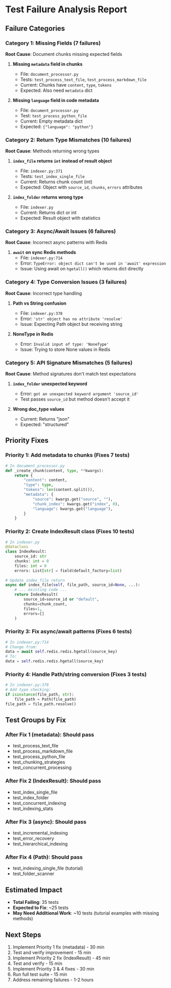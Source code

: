 # Test Failure Analysis Report

## Failure Categories

### Category 1: Missing Fields (7 failures)
**Root Cause**: Document chunks missing expected fields

1. **Missing `metadata` field in chunks**
   - File: `document_processor.py`
   - Tests: `test_process_text_file`, `test_process_markdown_file`
   - Current: Chunks have `content`, `type`, `tokens`
   - Expected: Also need `metadata` dict

2. **Missing `language` field in code metadata**
   - File: `document_processor.py`
   - Test: `test_process_python_file`
   - Current: Empty metadata dict
   - Expected: `{"language": "python"}`

### Category 2: Return Type Mismatches (10 failures)
**Root Cause**: Methods returning wrong types

1. **`index_file` returns `int` instead of result object**
   - File: `indexer.py:371`
   - Tests: `test_index_single_file`
   - Current: Returns chunk count (int)
   - Expected: Object with `source_id`, `chunks`, `errors` attributes

2. **`index_folder` returns wrong type**
   - File: `indexer.py`
   - Current: Returns dict or int
   - Expected: Result object with statistics

### Category 3: Async/Await Issues (6 failures)
**Root Cause**: Incorrect async patterns with Redis

1. **`await` on sync Redis methods**
   - File: `indexer.py:714`
   - Error: `TypeError: object dict can't be used in 'await' expression`
   - Issue: Using await on `hgetall()` which returns dict directly

### Category 4: Type Conversion Issues (3 failures)
**Root Cause**: Incorrect type handling

1. **Path vs String confusion**
   - File: `indexer.py:378`
   - Error: `'str' object has no attribute 'resolve'`
   - Issue: Expecting Path object but receiving string

2. **NoneType in Redis**
   - Error: `Invalid input of type: 'NoneType'`
   - Issue: Trying to store None values in Redis

### Category 5: API Signature Mismatches (5 failures)
**Root Cause**: Method signatures don't match test expectations

1. **`index_folder` unexpected keyword**
   - Error: `got an unexpected keyword argument 'source_id'`
   - Test passes `source_id` but method doesn't accept it

2. **Wrong doc_type values**
   - Current: Returns "json" 
   - Expected: "structured"

## Priority Fixes

### Priority 1: Add metadata to chunks (Fixes 7 tests)
```python
# In document_processor.py
def _create_chunk(content, type, **kwargs):
    return {
        "content": content,
        "type": type,
        "tokens": len(content.split()),
        "metadata": {
            "source": kwargs.get("source", ""),
            "chunk_index": kwargs.get("index", 0),
            "language": kwargs.get("language"),
        }
    }
```

### Priority 2: Create IndexResult class (Fixes 10 tests)
```python
# In indexer.py
@dataclass
class IndexResult:
    source_id: str
    chunks: int = 0
    files: int = 0
    errors: List[str] = field(default_factory=list)
    
# Update index_file return
async def index_file(self, file_path, source_id=None, ...):
    # ... existing code ...
    return IndexResult(
        source_id=source_id or "default",
        chunks=chunk_count,
        files=1,
        errors=[]
    )
```

### Priority 3: Fix async/await patterns (Fixes 6 tests)
```python
# In indexer.py:714
# Change from:
data = await self.redis.redis.hgetall(source_key)
# To:
data = self.redis.redis.hgetall(source_key)
```

### Priority 4: Handle Path/string conversion (Fixes 3 tests)
```python
# In indexer.py:378
# Add type checking:
if isinstance(file_path, str):
    file_path = Path(file_path)
file_path = file_path.resolve()
```

## Test Groups by Fix

### After Fix 1 (metadata): Should pass
- test_process_text_file
- test_process_markdown_file  
- test_process_python_file
- test_chunking_strategies
- test_concurrent_processing

### After Fix 2 (IndexResult): Should pass
- test_index_single_file
- test_index_folder
- test_concurrent_indexing
- test_indexing_stats

### After Fix 3 (async): Should pass
- test_incremental_indexing
- test_error_recovery
- test_hierarchical_indexing

### After Fix 4 (Path): Should pass
- test_indexing_single_file (tutorial)
- test_folder_scanner

## Estimated Impact

- **Total Failing**: 35 tests
- **Expected to Fix**: ~25 tests
- **May Need Additional Work**: ~10 tests (tutorial examples with missing methods)

## Next Steps

1. Implement Priority 1 fix (metadata) - 30 min
2. Test and verify improvement - 15 min
3. Implement Priority 2 fix (IndexResult) - 45 min
4. Test and verify - 15 min
5. Implement Priority 3 & 4 fixes - 30 min
6. Run full test suite - 15 min
7. Address remaining failures - 1-2 hours